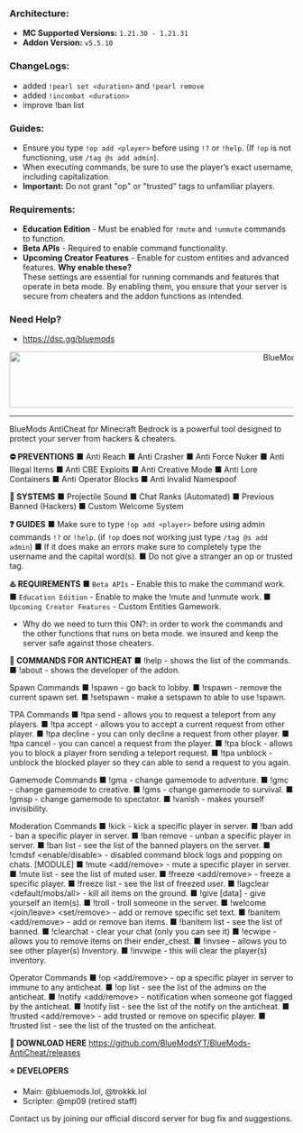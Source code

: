 ### **Architecture:**
- **MC Supported Versions:** `1.21.30 - 1.21.31`
- **Addon Version:** `v5.5.10`

### **ChangeLogs:**
- added `!pearl set <duration>` and `!pearl remove`
- added `!incombat <duration>`
- improve !ban list

### **Guides:**
- Ensure you type `!op add <player>` before using `!?` or `!help`. (If `!op` is not functioning, use `/tag @s add admin`).
- When executing commands, be sure to use the player’s exact username, including capitalization.
- **Important:** Do not grant "op" or "trusted" tags to unfamiliar players.

### **Requirements:**
- **Education Edition** - Must be enabled for `!mute` and `!unmute` commands to function.
- **Beta APIs** - Required to enable command functionality.
- **Upcoming Creator Features** - Enable for custom entities and advanced features.
**Why enable these?**  
These settings are essential for running commands and features that operate in beta mode. By enabling them, you ensure that your server is secure from cheaters and the addon functions as intended.

### Need Help?
- https://dsc.gg/bluemods
<p align="center"><img src="https://github.com/user-attachments/assets/da292086-bee4-4210-9b91-5ad6c451a052" alt="BlueMods" width="950" height="100"></p>


----------------------------------------------------------------------------------------


BlueMods AntiCheat for Minecraft Bedrock is a powerful tool designed to protect your server from hackers & cheaters.

**⛔ PREVENTIONS**
■ Anti Reach
■ Anti Crasher
■ Anti Force Nuker
■ Anti Illegal Items
■ Anti CBE Exploits
■ Anti Creative Mode
■ Anti Lore Containers
■ Anti Operator Blocks
■ Anti Invalid Namespoof

**📡 SYSTEMS**
■ Projectile Sound
■ Chat Ranks (Automated)
■ Previous Banned (Hackers)
■ Custom Welcome System

**❓ GUIDES**
■ Make sure to type `!op add <player>` before using admin commands `!?` or `!help`. (if `!op` does not working just type `/tag @s add admin`)
■ If it does make an errors make sure to completely type the username and the capital word(s).
■ Do not give a stranger an op or trusted tag.

**♨️ REQUIREMENTS**
■ `Beta APIs` - Enable this to make the command work.
■ `Education Edition` - Enable to make the !mute and !unmute work.
■ `Upcoming Creator Features` - Custom Entities Gamework.
- Why do we need to turn this ON?: in order to work the commands and the other functions that runs on beta mode. we insured and keep the server safe against those cheaters.

**🤖 COMMANDS FOR ANTICHEAT**
■ !help - shows the list of the commands.
■ !about - shows the developer of the addon.

Spawn Commands
■ !spawn - go back to lobby.
■ !rspawn - remove the current spawn set.
■ !setspawn - make a setspawn to able to use !spawn.

TPA Commands
■ !tpa send <player> - allows you to request a teleport from any players.
■ !tpa accept - allows you to accept a current request from other player.
■ !tpa decline - you can only decline a request from other player.
■ !tpa cancel - you can cancel a request from the player.
■ !tpa block <player> - allows you to block a player from sending a teleport request.
■ !tpa unblock <player> - unblock the blocked player so they can able to send a request to you again.

Gamemode Commands
■ !gma <player> - change gamemode to adventure.
■ !gmc <player> - change gamemode to creative.
■ !gms <player> - change gamemode to survival.
■ !gmsp <player> - change gamemode to spectator.
■ !vanish <player> - makes yourself invisibility.

Moderation Commands
■ !kick <player> <reason> - kick a specific player in server.
■ !ban add <player> <reason> - ban a specific player in server.
■ !ban remove <player> - unban a specific player in server.
■ !ban list - see the list of the banned players on the server.
■ !cmdsf <enable/disable> - disabled command block logs and popping on chats. [MODULE]
■ !mute <add/remove> <player> - mute a specific player in server.
■ !mute list - see the list of muted user.
■ !freeze <add/remove> <player> - freeze a specific player.
■ !freeze list - see the list of freezed user.
■ !lagclear <default/mobs/all> - kill all items on the ground.
■ !give <item> <value> [data] - give yourself an item(s).
■ !troll <troll> <player> - troll someone in the server.
■ !welcome <join/leave> <set/remove> <text> - add or remove specific set text.
■ !banitem <add/remove> <item> - add or remove ban items.
■ !banitem list - see the list of banned.
■ !clearchat - clear your chat (only you can see it)
■ !ecwipe <player> - allows you to remove items on their ender_chest.
■ !invsee  <player> - allows you to see other player(s) Inventory.
■ !invwipe <player> - this will clear the player(s) inventory.

Operator Commands
■ !op <add/remove> <player> - op a specific player in server to immune to any anticheat.
■ !op list - see the list of the admins on the anticheat.
■ !notify <add/remove> <player> - notification when someone got flagged by the anticheat.
■ !notify list - see the list of the notify on the anticheat.
■ !trusted <add/remove> <player> - add trusted or remove on specific player.
■ !trusted list - see the list of the trusted on the anticheat.

**📣 DOWNLOAD HERE**
https://github.com/BlueModsYT/BlueMods-AntiCheat/releases

**⭐ DEVELOPERS**
- Main: @bluemods.lol, @trokkk.lol
- Scripter: @mp09 (retired staff)


Contact us by joining our official discord server for bug fix and suggestions.